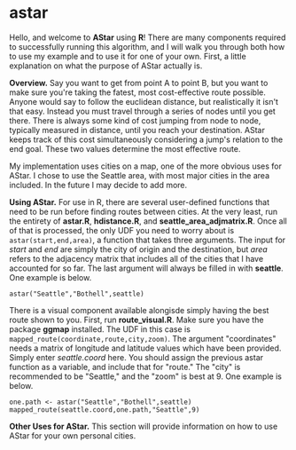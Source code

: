 # astar

Hello, and welcome to **AStar** using **R**!  There are many components required to successfully running this algorithm, and I will walk you through both how to use my example and to use it for one of your own.  First, a little explanation on what the purpose of AStar actually is.  

**Overview.** Say you want to get from point A to point B, but you want to make sure you're taking the fatest, most cost-effective route possible.  Anyone would say to follow the euclidean distance, but realistically it isn't that easy.  Instead you must travel through a series of nodes until you get there.  There is always some kind of cost jumping from node to node, typically measured in distance, until you reach your destination.  AStar keeps track of this cost simultaneously considering a jump's relation to the end goal.  These two values determine the most effective route.  

My implementation uses cities on a map, one of the more obvious uses for AStar.  I chose to use the Seattle area, with most major cities in the area included.  In the future I may decide to add more.

**Using AStar.** For use in R, there are several user-defined functions that need to be run before finding routes between cities.  At the very least, run the entirety of **astar.R**, **hdistance.R**, and **seattle_area_adjmatrix.R**.  Once all of that is processed, the only UDF you need to worry about is ``astar(start,end,area)``, a function that takes three arguments.  The input for *start* and *end* are simply the city of origin and the destination, but *area* refers to the adjacency matrix that includes all of the cities that I have accounted for so far.  The last argument will always be filled in with **seattle**.  One example is below.

```
astar("Seattle","Bothell",seattle)
```

There is a visual component available alongisde simply having the best route shown to you.  First, run **route_visual.R**.  Make sure you have the package **ggmap** installed.  The UDF in this case is `mapped_route(coordinate,route,city,zoom)`.  The argument "coordinates" needs a matrix of longitude and latitude values which have been provided.  Simply enter *seattle.coord* here.  You should assign the previous astar function as a variable, and include that for "route."  The "city" is recommended to be "Seattle," and the "zoom" is best at 9.  One example is below.

```
one.path <- astar("Seattle","Bothell",seattle)
mapped_route(seattle.coord,one.path,"Seattle",9)
```

**Other Uses for AStar.**  This section will provide information on how to use AStar for your own personal cities.
